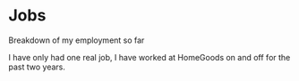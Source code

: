 # Jobs
Breakdown of my employment so far

I have only had one real job, I have worked at HomeGoods on and off for the past two years.
